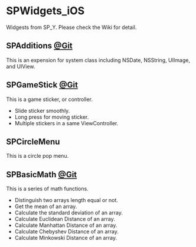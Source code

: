 # SPWidgets_iOS

Widgests from SP_Y. Please check the Wiki for detail.

## SPAdditions [@Git](https://github.com/roselifeye/SPAdditions.git)
This is an expension for system class including NSDate, NSString, UIImage, and UIView.

## SPGameStick [@Git](https://github.com/roselifeye/STGameStick.git)
This is a game sticker, or controller.
* Slide sticker smoothly.
* Long press for moving sticker.
* Multiple stickers in a same ViewController.

## SPCircleMenu
This is a circle pop menu.

## SPBasicMath [@Git](https://github.com/roselifeye/SPAlogrithmFramework.git)
This is a series of math functions.
* Distinguish two arrays length equal or not.
* Get the mean of an array.
* Calculate the standard deviation of an array.
* Calculate Euclidean Distance of an array.
* Calculate Manhattan Distance of an array.
* Calculate Chebyshev Distance of an array.
* Calculate Minkowski Distance of an array.
